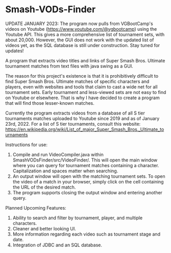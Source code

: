 # Smash-VODs-Finder

UPDATE JANUARY 2023:
The program now pulls from VGBootCamp's videos on Youtube (https://www.youtube.com/@vgbootcamp) using the Youtube API. This gives a more comprehensive list of tournament sets, with about 20,000. However, the GUI does not work with the updated list of videos yet, as the SQL database is still under construction. Stay tuned for updates!


A program that extracts video titles and links of Super Smash Bros. Ultimate tournament matches from text files with java swing as a GUI.


The reason for this project's existence is that it is prohibitively difficult to find Super Smash Bros. Ultimate matches of specific characters and players, even with websites and tools that claim to cast a wide net for all tournament sets. Early tournament and less-viewed sets are not easy to find on Youtube or elsewhere. That is why I have decided to create a program that will find those lesser-known matches.

Currently the program extracts videos from a database of all S tier tournaments matches uploaded to Youtube since 2019 and as of January 23rd, 2022. For a list of S tier tournaments, consult this website: https://en.wikipedia.org/wiki/List_of_major_Super_Smash_Bros._Ultimate_tournaments

Instructions for use:
1. Compile and run VideoCompiler.java within SmashVODsFinder/src/VideoFinder/.  This will open the main window where you can query for tournament matches containing a character. Capitalization and spaces matter when searching.
2. An output window will open with the matching tournament sets. To open the video of a match in your browser, simply click on the cell containing the URL of the desired match.
3. The program supports closing the output window and entering another query.





Planned Upcoming Features:
1. Ability to search and filter by tournament, player, and multiple characters.
2. Cleaner and better looking UI.
3. More information regarding each video such as tournament stage and date.
4. Integration of JDBC and an SQL database.
